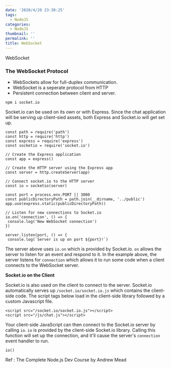 ```yaml
---
date: '2020/4/20 23:30:25'
tags:
  - NodeJS
categories:
  - NodeJS
thumbnail: ''
permalink: ''
title: WebSocket
---
```


WebSocket

<!-- more -->

### The WebSocket Protocol

  - WebSockets allow for full-duplex communication.
  - WebSocket is a seperate protocol from HTTP
  - Persistent connection between client and server.

```
npm i socket.io
```

Socket.io can be used on its own or with Express. Since the chat application will be serving up client-sied assets, both Express and Socket.io will get set up. 

```
const path = require('path')
const http = require('http')
const express = require('express')
const socketio = require('socket.io')

// Create the Express application
const app = express()

// Create the HTTP server using the Express app
const server = http.createServer(app)

// Connect socket.io to the HTTP server
const io = socketio(server)

const port = process.env.PORT || 3000
const publicDirectoryPath = path.join(__dirname, '../public')
app.use(express.static(publicDirectoryPath))

// Listen for new connections to Socket.io
io.on('connection', () => {
 console.log('New WebSocket connection')
})

server.listen(port, () => {
 console.log(`Server is up on port ${port}!`)
```

The server above uses `io.on` which is provided by Socket.io. `on` allows the server to listen for an event and respond to it. In the example above, the server listens for `connection` which allows it to run some code when a client connects to the WebSocket server.

**Socket.io on the Client**

Socket.io is also used on the client to connect to the server. Socket.io automatically serves up `/socket.io/socket.io.js` which contains the client-side code. The script tags below load in the client-side library followed by a custom Javascript file.

```
<script src="/socket.io/socket.io.js"></script>
<script src="/js/chat.js"></script>
```

Your client-side JavaScript can then connect to the Socket.io server by calling `io`. `io` is provided by the client-side Socket.io library. Calling this function will set up the connection, and it'll cause the server's `connection` event handler to run.

```
io()
```


Ref : The Complete Node.js Dev Course by Andrew Mead
